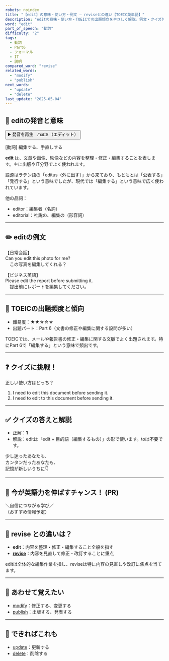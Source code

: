 ```yaml
---
robots: noindex
title: "【edit】の意味・使い方・例文 ― reviseとの違い【TOEIC英単語】"
description: "editの意味・使い方・TOEICでの出題傾向をやさしく解説。例文・クイズ付きでreviseとの違いもわかりやすく学べます。"
word: "edit"
part_of_speech: "動詞"
difficulty: "2"
tags:
  - 動詞
  - Part6
  - フォーマル
  - IT
  - 説明
compared_word: "revise"
related_words:
  - "modify"
  - "publish"
next_words:
  - "update"
  - "delete"
last_update: "2025-05-04"
---
```


## 🔰 editの発音と意味

<button class="play-audio" onclick="playTTS('edit')">
  <span class="play-audio-main">
    ▶️ 発音を再生　/ˈɛdɪt/
  </span>
  <span class="play-audio-sub">
    （エディット）
  </span>
</button>

[動詞] 編集する、手直しする

**edit** は、文章や画像、映像などの内容を整理・修正・編集することを表します。主に出版やIT分野でよく使われます。

語源はラテン語の「editus（外に出す）」から来ており、もともとは「公表する」「発行する」という意味でしたが、現代では「編集する」という意味で広く使われています。

他の品詞：  
- editor：編集者（名詞）
- editorial：社説の、編集の（形容詞）

---

## ✏️ editの例文

【日常会話】  
Can you edit this photo for me?  
　この写真を編集してくれる？

【ビジネス英語】  
Please edit the report before submitting it.  
　提出前にレポートを編集してください。

---

## 🎯 TOEICの出題頻度と傾向

- 難易度：★★☆☆☆
- 出題パート：Part 6（文書の修正や編集に関する設問が多い）

TOEICでは、メールや報告書の修正・編集に関する文脈でよく出題されます。特にPart 6で「編集する」という意味で頻出です。

---

## ❓ クイズに挑戦！

正しい使い方はどっち？

1. I need to edit this document before sending it.  
2. I need to edit to this document before sending it.

---

## ✅ クイズの答えと解説

- 正解：**1**
- 解説：editは「edit + 目的語（編集するもの）」の形で使います。toは不要です。

少し迷ったあなたも、  
カンタンだったあなたも、  
記憶が新しいうちに👇️

---

## 🚀 今が英語力を伸ばすチャンス！ (PR)

<div class="info-center">
＼自信につながる学び／<br>  
（おすすめ情報予定）
</div>

---

## 🤔  revise との違いは？

- **edit**：内容を整理・修正・編集すること全般を指す
- **[revise](/revise)**：内容を見直して修正・改訂することに重点

editは全体的な編集作業を指し、reviseは特に内容の見直しや改訂に焦点を当てます。

---

## 🧩 あわせて覚えたい

- [modify](/modify)：修正する、変更する
- [publish](/publish)：出版する、発表する

---

## 📖 できればこれも

- [update](/update)：更新する
- [delete](/delete)：削除する

<!-- cvid: aid45_bid18 -->
